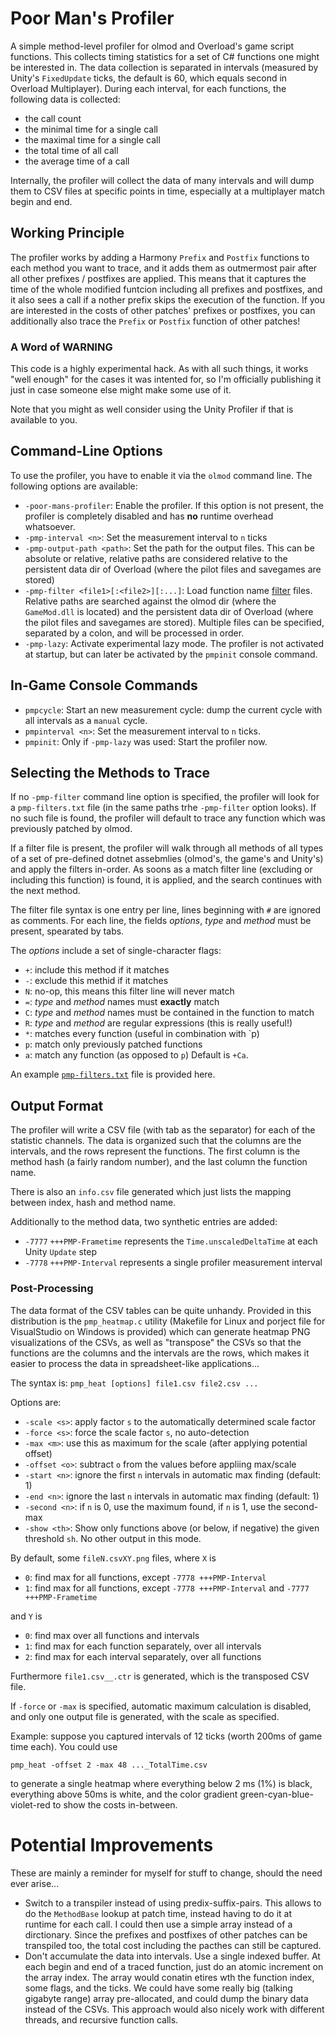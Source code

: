# Poor Man's Profiler

A simple method-level profiler for olmod and Overload's game script functions. This collects timing statistics for a set of
C# functions one might be interested in. The data collection is separated in intervals (measured by Unity's `FixedUpdate` ticks, the
default is 60, which equals second in Overload Multiplayer). During each interval, for each functions, the following data is collected:
* the call count
* the minimal time for a single call
* the maximal time for a single call
* the total time of all call
* the average time of a call

Internally, the profiler will collect the data of many intervals and will dump them to CSV files at specific points in time,
especially at a multiplayer match begin and end.

## Working Principle

The profiler works by adding a Harmony `Prefix` and `Postfix` functions to each method you want to trace, and it adds them as outmermost pair
after all other prefixes / postfixes are applied. This means that it captures the time of the whole modified funtcion including
all prefixes and postfixes, and it also sees a call if a nother prefix skips the execution of the function. If you are interested 
in the costs of other patches' prefixes or postfixes, you can additionally also trace the `Prefix` or `Postfix` function of other
patches!

### A Word of WARNING

This code is a highly experimental hack. As with all such things, it works "well enough" for the cases it was intented for,
so I'm officially publishing it just in case someone else might make some use of it.

Note that you might as well consider using the Unity Profiler if that is available to you.

## Command-Line Options

To use the profiler, you have to enable it via the `olmod` command line. The following options are available:
* `-poor-mans-profiler`: Enable the profiler. If this option is not present, the profiler is completely disabled and has **no** runtime overhead whatsoever.
* `-pmp-interval <n>`: Set the measurement interval to `n` ticks
* `-pmp-output-path <path>`: Set the path for the output files. This can be absolute or relative, relative paths are considered relative to the
  persistent data dir of Overload (where the pilot files and savegames are stored)
* `-pmp-filter <file1>[:<file2>][:...]`: Load function name [filter](#selecting-the-methods-to-trace) files. Relative paths are searched against the olmod dir
   (where the `GameMod.dll` is located) and the persistent data dir of Overload (where the pilot files and savegames are stored). Multiple files can 
   be specified, separated by a colon, and will be processed in order.
* `-pmp-lazy`: Activate experimental lazy mode. The profiler is not activated at startup, but can later be activated by the `pmpinit` console command.

## In-Game Console Commands

* `pmpcycle`: Start an new measurement cycle: dump the current cycle with all intervals as a `manual` cycle.
* `pmpinterval <n>`: Set the measurement interval to `n` ticks.
* `pmpinit`: Only if `-pmp-lazy` was used: Start the profiler now.

## Selecting the Methods to Trace

If no `-pmp-filter` command line option is specified, the profiler will look for a `pmp-filters.txt` file (in the same paths trhe `-pmp-filter` 
option looks). If no such file is found, the profiler will default to trace any function which was previously patched by olmod.

If a filter file is present, the profiler will walk through all methods of all types of a set of pre-defined dotnet assebmlies
(olmod's, the game's and Unity's) and apply the filters in-order. As soons as a match filter line (excluding or including this function)
is found, it is applied, and the search continues with the next method.

The filter file syntax is one entry per line, lines beginning with `#` are ignored as comments.
For each line, the fields _options_, _type_ and _method_ must be present, spearated by tabs.

The _options_ include a set of single-character flags:
* `+`: include this method if it matches
* `-`: exclude this methid if it matches
* `N`: no-op, this means this filter line will never match
* `=`: _type_ and _method_ names must **exactly** match
* `C`: _type_ and _method_ names must be contained in the function to match
* `R`: _type_ and _method_ are regular expressions (this is really useful!)
* `*`: matches every function (useful in combination with `p)
* `p`: match only previously patched functions
* `a`: match any function (as opposed to `p`)
Default is `+Ca`.

An example [`pmp-filters.txt`](/PoorMansProfiler/pmp-filters.txt) file is provided here.

## Output Format

The profiler will write a CSV file (with tab as the separator) for each of the statistic channels.
The data is organized such that the columns are the intervals, and the rows represent the functions.
The first column is the method hash (a fairly random number), and the last column the function name.

There is also an `info.csv` file generated which just lists the mapping between index,
hash and method name.

Additionally to the method data, two synthetic entries are added:
* `-7777` `+++PMP-Frametime` represents the `Time.unscaledDeltaTime` at each Unity `Update` step
* `-7778` `+++PMP-Interval` represents a single profiler measurement interval

### Post-Processing 

The data format of the CSV tables can be quite unhandy. Provided in this distribution is the
`pmp_heatmap.c` utility (Makefile for Linux and porject file for VisualStudio on Windows
is provided) which can generate heatmap PNG visualizations of the CSVs, as well as
"transpose" the CSVs so that the functions are the columns and the intervals are the rows,
which makes it easier to process the data in spreadsheet-like applications...

The syntax is: `pmp_heat [options] file1.csv file2.csv ...`

Options are:
* `-scale <s>`: apply factor `s` to the automatically determined scale factor
* `-force <s>`: force the scale factor `s`, no auto-detection
* `-max <m>`: use this as maximum for the scale (after applying potential offset)
* `-offset <o>`: subtract `o` from the values before appliing max/scale
* `-start <n>`: ignore the first `n` intervals in automatic max finding (default: 1)
* `-end <n>`: ignore the last `n` intervals in automatic max finding (default: 1)
* `-second <n>`: if `n` is 0, use the maximum found, if `n` is 1, use the second-max
* `-show <th>`: Show only functions above (or below, if negative) the given threshold `sh`. No other output in this mode.
  
By default, some `fileN.csvXY.png` files, where `X` is
* `0`: find max for all functions, except `-7778 +++PMP-Interval`
* `1`: find max for all functions, except `-7778 +++PMP-Interval` and `-7777 +++PMP-Frametime`

and `Y` is

* `0`: find max over all functions and intervals
* `1`: find max for each function separately, over all intervals
* `2`: find max for each interval separately, over all functions

Furthermore `file1.csv__.ctr` is generated, which is the transposed CSV file.

If `-force` or `-max` is specified, automatic maximum calculation is disabled, and only one output file
is generated, with the scale as specified.
  
Example: suppose you captured intervals of 12 ticks (worth 200ms of game time each). You could use

```
pmp_heat -offset 2 -max 48 ..._TotalTime.csv
```

to generate a single heatmap where everything below 2 ms (1%)
is black, everything above 50ms is white, and the color gradient green-cyan-blue-violet-red to show
the costs in-between.
  
# Potential Improvements

These are mainly a reminder for myself for stuff to change, should the need ever arise...
* Switch to a transpiler instead of using predix-suffix-pairs. This allows to do the `MethodBase` lookup at patch 
  time, instead having to do it at runtime for each call. I could then use a simple array instead of a dirctionary.
  Since the prefixes and postfixes of other patches can be transpiled too, the total cost including the 
  pacthes can still be captured.
* Don't accumulate the data into intervals. Use a single indexed buffer. At each begin and end of a traced function,
  just do an atomic increment on the array index. The array would conatin etires wth the function index, some flags, and the
  ticks. We could have some really big (talking gigabyte range) array pre-allocated, and could dump the binary data
  instead of the CSVs.  This approach would also nicely work with different threads, and recursive function calls.
  

